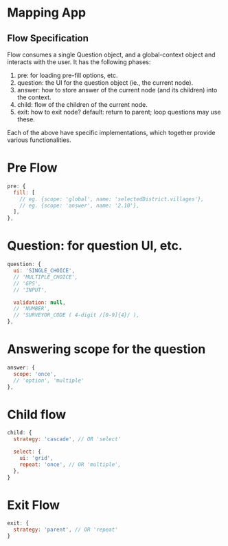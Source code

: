 <h1>Mapping App</h1>
<h2>Flow Specification</h2>

Flow consumes a single Question object, and a global-context object and interacts with the user.  It has the following phases:

1. pre:  for loading pre-fill options, etc.
1. question:  the UI for the question object (ie., the current node).
1. answer: how to store answer of the current node (and its children) into the context.
1. child:  flow of the children of the current node.
1. exit:  how to exit node?  default:  return to parent;  loop questions may use these.

Each of the above have specific implementations, which together provide various functionalities.

# Pre Flow

``` js
pre: {
  fill: [
    // eg. {scope: 'global', name: 'selectedDistrict.villages'},
    // eg. {scope: 'answer', name: '2.10'},
  ],
},
```
# Question: for question UI, etc.

``` js
question: {
  ui: 'SINGLE_CHOICE',
  // 'MULTIPLE_CHOICE',
  // 'GPS',
  // 'INPUT',

  validation: null,
  // 'NUMBER',
  // 'SURVEYOR_CODE ( 4-digit /[0-9]{4}/ ),
},
```

# Answering scope for the question

```js
answer: {
  scope: 'once',
  // 'option', 'multiple'
},
```

# Child flow

```js
child: {
  strategy: 'cascade', // OR 'select'

  select: {
    ui: 'grid',
    repeat: 'once', // OR 'multiple',
  },
}
```

# Exit Flow

```js
exit: {
  strategy: 'parent', // OR 'repeat'
}
